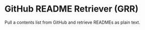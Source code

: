 # GitHub README Retriever (GRR)

Pull a contents list from GitHub and retrieve READMEs as plain text.
